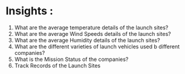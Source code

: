 # Insights :

1. What are the average temperature details of the launch sites?
2. What are the average Wind Speeds details of the launch sites?
3. What are the average Humidity details of the launch sites?
4.  What are the different varieties of launch vehicles used b different companies?
5.  What is the Mission Status of the companies?
6.  Track Records of the Launch Sites
